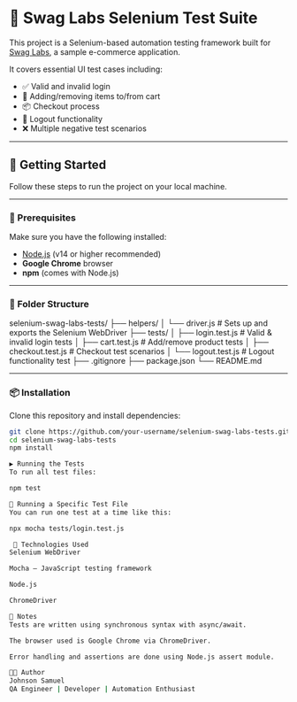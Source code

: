 # 🧪 Swag Labs Selenium Test Suite

This project is a Selenium-based automation testing framework built for [Swag Labs](https://www.saucedemo.com/), a sample e-commerce application.

It covers essential UI test cases including:
- ✅ Valid and invalid login
- 🛒 Adding/removing items to/from cart
- 📦 Checkout process
- 🚪 Logout functionality
- ❌ Multiple negative test scenarios

---

## 🚀 Getting Started

Follow these steps to run the project on your local machine.

---

### 🔧 Prerequisites

Make sure you have the following installed:

- [Node.js](https://nodejs.org/) (v14 or higher recommended)
- **Google Chrome** browser
- **npm** (comes with Node.js)

---

### 📁 Folder Structure

selenium-swag-labs-tests/
├── helpers/
│ └── driver.js # Sets up and exports the Selenium WebDriver
├── tests/
│ ├── login.test.js # Valid & invalid login tests
│ ├── cart.test.js # Add/remove product tests
│ ├── checkout.test.js # Checkout test scenarios
│ └── logout.test.js # Logout functionality test
├── .gitignore
├── package.json
└── README.md


---

### 📦 Installation

Clone this repository and install dependencies:

```bash
git clone https://github.com/your-username/selenium-swag-labs-tests.git
cd selenium-swag-labs-tests
npm install 

▶️ Running the Tests
To run all test files:

npm test

🧪 Running a Specific Test File
You can run one test at a time like this:

npx mocha tests/login.test.js 

 📝 Technologies Used
Selenium WebDriver

Mocha – JavaScript testing framework

Node.js

ChromeDriver

📌 Notes
Tests are written using synchronous syntax with async/await.

The browser used is Google Chrome via ChromeDriver.

Error handling and assertions are done using Node.js assert module.

👨‍💻 Author
Johnson Samuel
QA Engineer | Developer | Automation Enthusiast


